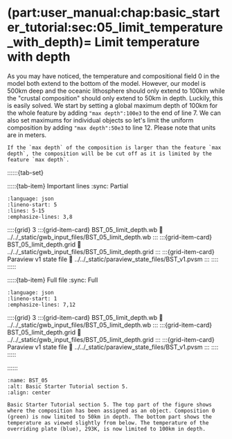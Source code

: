 (part:user_manual:chap:basic_starter_tutorial:sec:05_limit_temperature_with_depth)=
Limit temperature with depth
============================


As you may have noticed, the temperature and compositional field 0 in the model both extend to the bottom of the model. However, our model is 500km deep and the oceanic lithosphere should only extend to 100km while the "crustal composition" should only extend to 50km in depth. Luckily, this is easily solved. We start by setting a global maximum depth of 100km for the whole feature by adding `"max depth":100e3` to the end of line 7. We can also set maximums for individual objects so let's limit the uniform composition by adding `"max depth":50e3` to line 12. Please note that units are in meters.

```{note}
If the `max depth` of the composition is larger than the feature `max depth`, the composition will be be cut off as it is limited by the feature `max depth`.
```

::::::{tab-set}

:::::{tab-item} Important lines
:sync: Partial

```{literalinclude} ../../_static/gwb_input_files/BST_05_limit_depth.wb
:language: json
:lineno-start: 5
:lines: 5-15
:emphasize-lines: 3,8
```
::::{grid} 3
:::{grid-item-card} BST_05_limit_depth.wb
:link: ../../_static/gwb_input_files/BST_05_limit_depth.wb
:::
:::{grid-item-card} BST_05_limit_depth.grid
:link: ../../_static/gwb_input_files/BST_05_limit_depth.grid
:::
:::{grid-item-card} Paraview v1 state file 
:link: ../../_static/paraview_state_files/BST_v1.pvsm
:::
::::
:::::

:::::{tab-item} Full file
:sync: Full


```{literalinclude} ../../_static/gwb_input_files/BST_05_limit_depth.wb
:language: json
:lineno-start: 1
:emphasize-lines: 7,12
```

::::{grid} 3
:::{grid-item-card} BST_05_limit_depth.wb
:link: ../../_static/gwb_input_files/BST_05_limit_depth.wb
:::
:::{grid-item-card} BST_05_limit_depth.grid
:link: ../../_static/gwb_input_files/BST_05_limit_depth.grid
:::
:::{grid-item-card} Paraview v1 state file 
:link: ../../_static/paraview_state_files/BST_v1.pvsm
:::
::::
:::::

::::::


```{figure} ../../../../doc/sphinx/_static/images/user_manual/basic_starter_tutorial/BST_05.png
:name: BST_05
:alt: Basic Starter Tutorial section 5. 
:align: center

Basic Starter Tutorial section 5. The top part of the figure shows where the composition has been assigned as an object. Composition 0 (green) is now limited to 50km in depth. The bottom part shows the temperature as viewed slightly from below. The temperature of the overriding plate (blue), 293K, is now limited to 100km in depth.
```
